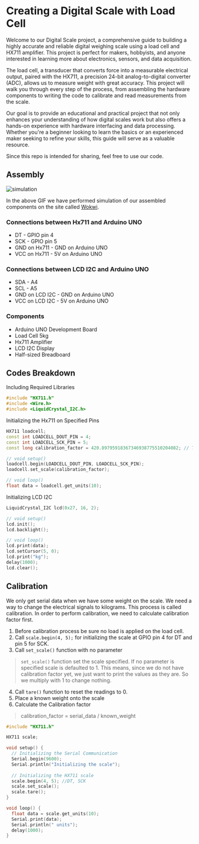 # Creating a Digital Scale with Load Cell

Welcome to our Digital Scale project, a comprehensive guide to building a highly accurate and reliable digital weighing scale using a load cell and HX711 amplifier. This project is perfect for makers, hobbyists, and anyone interested in learning more about electronics, sensors, and data acquisition.

The load cell, a transducer that converts force into a measurable electrical output, paired with the HX711, a precision 24-bit analog-to-digital converter (ADC), allows us to measure weight with great accuracy. This project will walk you through every step of the process, from assembling the hardware components to writing the code to calibrate and read measurements from the scale.

Our goal is to provide an educational and practical project that not only enhances your understanding of how digital scales work but also offers a hands-on experience with hardware interfacing and data processing. Whether you're a beginner looking to learn the basics or an experienced maker seeking to refine your skills, this guide will serve as a valuable resource.

Since this repo is intended for sharing, feel free to use our code.

## Assembly

![simulation](https://github.com/fy0d-0r/digital-scale-with-load-cell/blob/main/assets/images/simulation.gif)

In the above GIF we have performed simulation of our assembled components on the site called [Wokwi](https://wokwi.com/).

### Connections between Hx711 and Arduino UNO
- DT - GPIO pin 4
- SCK - GPIO pin 5
- GND on Hx711 - GND on Arduino UNO
- VCC on Hx711 - 5V on Arduino UNO

### Connections between LCD I2C and Arduino UNO
- SDA - A4
- SCL - A5
- GND on LCD I2C - GND on Arduino UNO
- VCC on LCD I2C - 5V on Arduino UNO

### Components
- Arduino UNO Development Board
- Load Cell 5kg
- Hx711 Amplifier
- LCD I2C Display
- Half-sized Breadboard

## Codes Breakdown
Including Required Libraries
```cpp
#include "HX711.h"
#include <Wire.h>
#include <LiquidCrystal_I2C.h>
```


Initializing the Hx711 on Specified Pins
```cpp
HX711 loadcell;
const int LOADCELL_DOUT_PIN = 4;
const int LOADCELL_SCK_PIN = 5;
const long calibration_factor = 420.89795918367346938775510204082; // The constant is calculated through calibration process and adjusting the outcome by trial and error

// void setup()
loadcell.begin(LOADCELL_DOUT_PIN, LOADCELL_SCK_PIN);
loadcell.set_scale(calibration_factor);

// void loop()
float data = loadcell.get_units(10);
```

Initializing LCD I2C
```cpp
LiquidCrystal_I2C lcd(0x27, 16, 2);

// void setup()
lcd.init();
lcd.backlight();

// void loop()
lcd.print(data);
lcd.setCursor(5, 0);
lcd.print("kg");
delay(1000);
lcd.clear();
```



## Calibration
We only get serial data when we have some weight on the scale. We need a way to change the electrical signals to kilograms. This process is called calibration. In order to perform calibration, we need to calculate calibration factor first.

1. Before calibration process be sure no load is applied on the load cell.
2. Call `scale.begin(4, 5);` for initializing the scale at GPIO pin 4 for DT and pin 5 for SCK.
3. Call `set_scale()` function with no parameter
> `set_scale()` function set the scale specified. If no parameter is specified scale is defaulted to 1.
> This means, since we do not have calibration factor yet, we just want to print the values as they are. So we multiply with 1 to change nothing.
4. Call `tare()` function to reset the readings to 0.
5. Place a known weight onto the scale
6. Calculate the Calibration factor
> calibration_factor = serial_data / known_weight

```cpp
#include "HX711.h"

HX711 scale;

void setup() {
  // Initializing the Serial Communication
  Serial.begin(9600);
  Serial.println("Initializing the scale");
  
  // Initializing the HX711 scale
  scale.begin(4, 5); //DT, SCK
  scale.set_scale();
  scale.tare();
}

void loop() {
  float data = scale.get_units(10);
  Serial.print(data);
  Serial.println(" units");
  delay(1000);
}
```
